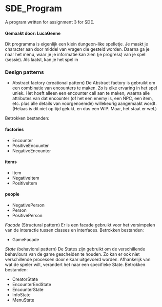 # SDE_Program
A program written for assignment 3 for SDE.
 #### Gemaakt door: LucaGeene
 
 Dit programma is eigenlijk een klein dungeon-like spelletje. 
 Je maakt je character aan door middel van vragen die gesteld worden. 
 Daarna ga je naar het menu, waar je je informatie kan zien (je progress) van je spel (sessie).
 Als laatst, kan je het spel in
 
 
 
 ### Design patterns
 - Abstract factory (creational pattern)
 De Abstract factory is gebruikt om een combinatie van encounters te maken. Zo is elke ervaring in het spel uniek. 
 Het hoeft alleen een encounter call aan te maken, waarna alle attributes van dat encounter (of het een enemy is, een NPC, een item, etc. plus alle details van voorgenoemde) willekeurig aangemaakt wordt.
(Helaas is dit niet op tijd gelukt, en dus een WIP. Maar, het staat er wel.)

Betrokken bestanden:
#### factories
- Encounter
- PositiveEncounter
- NegativeEncounter
#### items
- Item
- NegativeItem
- PositiveItem
#### people
- NegativePerson
- Person
- PositivePerson

_Facade_ (Structural pattern)
Er is een facade gebruikt voor het versimpelen van de interactie tussen classes en interfaces.
Betrokken bestanden:
- GameFacade

_State_ (behavioral pattern)
De States zijn gebruikt om de verschillende behaviours van de game gescheiden te houden. Zo kan er ook niet verschillende processen door elkaar uitgevoerd worden. 
Afhankelijk van wat de speler wilt, verandert het naar een specifieke State.
Betrokken bestanden:
- CreatorState
- EncounterEndState
- EncounterState
- InfoState
- MenuState

